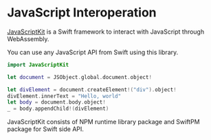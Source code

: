 # JavaScript Interoperation

[JavaScriptKit](https://github.com/swiftwasm/JavaScriptKit) is a Swift framework to interact with JavaScript through WebAssembly.

You can use any JavaScript API from Swift using this library.

```swift
import JavaScriptKit

let document = JSObject.global.document.object!

let divElement = document.createElement!("div").object!
divElement.innerText = "Hello, world"
let body = document.body.object!
_ = body.appendChild!(divElement)
```

JavaScriptKit consists of NPM runtime library package and SwiftPM package for Swift side API.